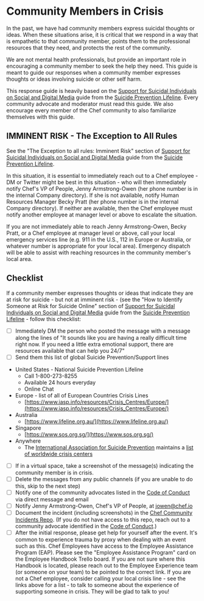 # Community Members in Crisis

In the past, we have had community members express suicidal thoughts or ideas. When these situations arise, it is critical that we respond in a way that is empathetic to that community member, points them to the professional resources that they need, and protects the rest of the community.

We are not mental health professionals, but provide an important role in encouraging a community member to seek the help they need. This guide is meant to guide our responses when a community member expresses thoughts or ideas involving suicide or other self harm.

This response guide is heavily based on the [Support for Suicidal Individuals on Social and Digital Media](https://suicidepreventionlifeline.org/wp-content/uploads/2018/09/lifeline_socialmedia_toolkit.pdf) guide from the [Suicide Prevention Lifeline](https://suicidepreventionlifeline.org/). Every community advocate and moderator must read this guide. We also encourage every member of the Chef community to also familiarize themselves with this guide.

## IMMINENT RISK - The Exception to All Rules

See the "The Exception to all rules: Imminent Risk" section of [Support for Suicidal Individuals on Social and Digital Media](https://suicidepreventionlifeline.org/wp-content/uploads/2018/09/lifeline_socialmedia_toolkit.pdf) guide from the [Suicide Prevention Lifeline](https://suicidepreventionlifeline.org/).

In this situation, it is essential to immediately reach out to a Chef employee - DM or Twitter might be best in this situation - who will then immediately notify Chef's VP of People, Jenny Armstrong-Owen (her phone number is in the internal Company directory). If she is not available, notify Human Resources Manager Becky Pratt (her phone number is in the internal Company directory). If neither are available, then the Chef employee must notify another employee at manager level or above to escalate the situation.

If you are not immediately able to reach Jenny Armstrong-Owen, Becky Pratt, or a Chef employee at manager level or above, call your local emergency services line (e.g. 911 in the U.S., 112 in Europe or Australia, or whatever number is appropriate for your local area). Emergency dispatch will be able to assist with reaching resources in the community member's local area.

## Checklist

If a community member expresses thoughts or ideas that indicate they are at risk for suicide - but not at imminent risk - (see the "How to Identify Someone at Risk for Suicide Online" section of [Support for Suicidal Individuals on Social and Digital Media](https://suicidepreventionlifeline.org/wp-content/uploads/2018/09/lifeline_socialmedia_toolkit.pdf) guide from the [Suicide Prevention Lifeline](https://suicidepreventionlifeline.org/) - follow this checklist:

- [ ] Immediately DM the person who posted the message with a message along the lines of "It sounds like you are having a really difficult time right now. If you need a little extra emotional support, there are resources available that can help you 24/7"
- [ ] Send them this list of global Suicide Prevention/Support lines
* United States - National Suicide Prevention Lifeline
  - Call 1-800-273-8255
  - Available 24 hours everyday
  - Online Chat
* Europe - list of all of European Countries Crisis Lines
  - [https://www.iasp.info/resources/Crisis_Centres/Europe/](https://www.iasp.info/resources/Crisis_Centres/Europe/)
* Australia
  - [https://www.lifeline.org.au/](https://www.lifeline.org.au/)
* Singapore
  - [https://www.sos.org.sg/](https://www.sos.org.sg/)
* Anywhere
  - The [International Association for Suicide Prevention](https://www.iasp.info/) maintains a [list of worldwide crisis centers](https://www.iasp.info/resources/Crisis_Centres/)
- [ ] If in a virtual space, take a screenshot of the message(s) indicating the community member is in crisis.
- [ ] Delete the messages from any public channels (if you are unable to do this, skip to the next step)
- [ ] Notify one of the community advocates listed in the [Code of Conduct](../CODE_OF_CONDUCT.md) via direct message and email
- [ ] Notify Jenny Armstrong-Owen, Chef's VP of People, at jowen@chef.io
- [ ] Document the incident (including screenshots) in the [Chef Community Incidents Repo](https://github.com/chef/community-incidents). (If you do not have access to this repo, reach out to a community advocate identified in the [Code of Conduct](./CODE_OF_CONDUCT.md).)
- [ ] After the initial response, please get help for yourself after the event. It's common to experience trauma by proxy when dealing with an event such as this. Chef Employees have access to the Employee Assistance Program (EAP). Please see the "Employee Assistance Program" card on the Employee Handbook Trello board. If you are not sure where this Handbook is located, please reach out to the Employee Experience team (or someone on your team) to be pointed to the correct link. If you are not a Chef employee, consider calling your local crisis line - see the links above for a list - to talk to someone about the experience of supporting someone in crisis. They will be glad to talk to you!

